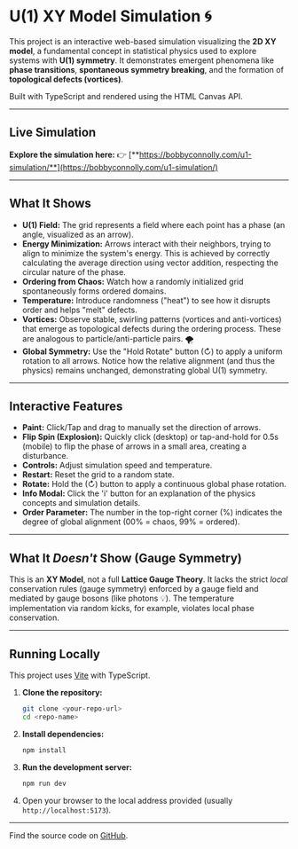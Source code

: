 # U(1) XY Model Simulation 🌀

This project is an interactive web-based simulation visualizing the **2D XY model**, a fundamental concept in statistical physics used to explore systems with **U(1) symmetry**. It demonstrates emergent phenomena like **phase transitions**, **spontaneous symmetry breaking**, and the formation of **topological defects (vortices)**.

Built with TypeScript and rendered using the HTML Canvas API.

---

## Live Simulation

**Explore the simulation here:** 👉 [**https://bobbyconnolly.com/u1-simulation/**](https://bobbyconnolly.com/u1-simulation/)

---

## What It Shows

* **U(1) Field:** The grid represents a field where each point has a phase (an angle, visualized as an arrow).
* **Energy Minimization:** Arrows interact with their neighbors, trying to align to minimize the system's energy. This is achieved by correctly calculating the average direction using vector addition, respecting the circular nature of the phase.
* **Ordering from Chaos:** Watch how a randomly initialized grid spontaneously forms ordered domains.
* **Temperature:** Introduce randomness ("heat") to see how it disrupts order and helps "melt" defects.
* **Vortices:** Observe stable, swirling patterns (vortices and anti-vortices) that emerge as topological defects during the ordering process. These are analogous to particle/anti-particle pairs. 🌪️
* **Global Symmetry:** Use the "Hold Rotate" button (↻) to apply a uniform rotation to all arrows. Notice how the relative alignment (and thus the physics) remains unchanged, demonstrating global U(1) symmetry.

---

## Interactive Features

* **Paint:** Click/Tap and drag to manually set the direction of arrows.
* **Flip Spin (Explosion):** Quickly click (desktop) or tap-and-hold for 0.5s (mobile) to flip the phase of arrows in a small area, creating a disturbance.
* **Controls:** Adjust simulation speed and temperature.
* **Restart:** Reset the grid to a random state.
* **Rotate:** Hold the (↻) button to apply a continuous global phase rotation.
* **Info Modal:** Click the 'i' button for an explanation of the physics concepts and simulation details.
* **Order Parameter:** The number in the top-right corner (%) indicates the degree of global alignment (00% = chaos, 99% = ordered).

---

## What It *Doesn't* Show (Gauge Symmetry)

This is an **XY Model**, not a full **Lattice Gauge Theory**. It lacks the strict *local* conservation rules (gauge symmetry) enforced by a gauge field and mediated by gauge bosons (like photons 💡). The temperature implementation via random kicks, for example, violates local phase conservation.

---

## Running Locally

This project uses [Vite](https://vitejs.dev/) with TypeScript.

1.  **Clone the repository:**
    ```bash
    git clone <your-repo-url>
    cd <repo-name>
    ```
2.  **Install dependencies:**
    ```bash
    npm install
    ```
3.  **Run the development server:**
    ```bash
    npm run dev
    ```
4.  Open your browser to the local address provided (usually `http://localhost:5173`).

---

Find the source code on [GitHub](https://github.com/bobbyconnolly/u1).